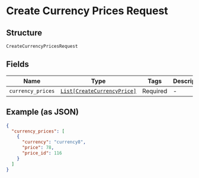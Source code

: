 
# Create Currency Prices Request

## Structure

`CreateCurrencyPricesRequest`

## Fields

| Name | Type | Tags | Description |
|  --- | --- | --- | --- |
| `currency_prices` | [`List[CreateCurrencyPrice]`](../../doc/models/create-currency-price.md) | Required | - |

## Example (as JSON)

```json
{
  "currency_prices": [
    {
      "currency": "currency8",
      "price": 78,
      "price_id": 116
    }
  ]
}
```

